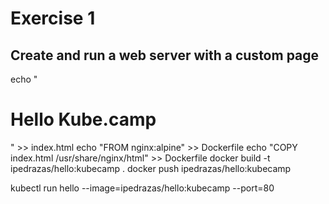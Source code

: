 # Exercise 1

## Create and run a web server with a custom page

echo "<h1>Hello Kube.camp</h1>" >> index.html
echo "FROM nginx:alpine" >> Dockerfile
echo "COPY index.html /usr/share/nginx/html" >> Dockerfile
docker build -t ipedrazas/hello:kubecamp .
docker push ipedrazas/hello:kubecamp

kubectl run hello --image=ipedrazas/hello:kubecamp --port=80

